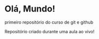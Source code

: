 # Olá, Mundo!
 primeiro repositório do curso de git e github

Repositório criado durante uma aula ao vivo!